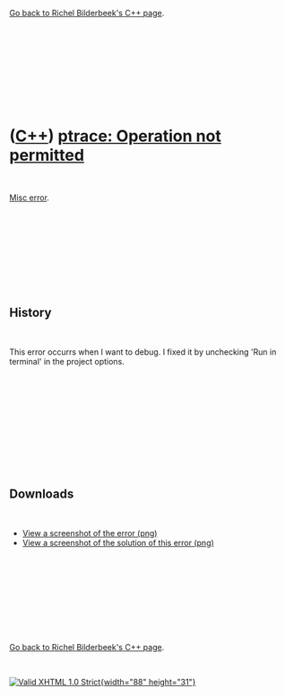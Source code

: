 

[Go back to Richel Bilderbeek's C++ page](Cpp.htm).

 

 

 

 

 

([C++](Cpp.htm)) [ptrace: Operation not permitted](CppMiscErrorPtraceOperationNotPermitted.htm)
===============================================================================================

 

[Misc error](CppMiscError.htm).

 

 

 

 

 

History
-------

 

This error occurrs when I want to debug. I fixed it by unchecking 'Run
in terminal' in the project options.

 

 

 

 

 

 

Downloads
---------

 

-   [View a screenshot of the
    error (png)](CppMiscPtraceOperationNotPermitted.png)
-   [View a screenshot of the solution of this
    error (png)](CppMiscErrorPtraceOperationNotPermittedSolution.png)

 

 

 

 

 

[Go back to Richel Bilderbeek's C++ page](Cpp.htm).



 

[![Valid XHTML 1.0 Strict](valid-xhtml10.png){width="88"
height="31"}](http://validator.w3.org/check?uri=referer)
